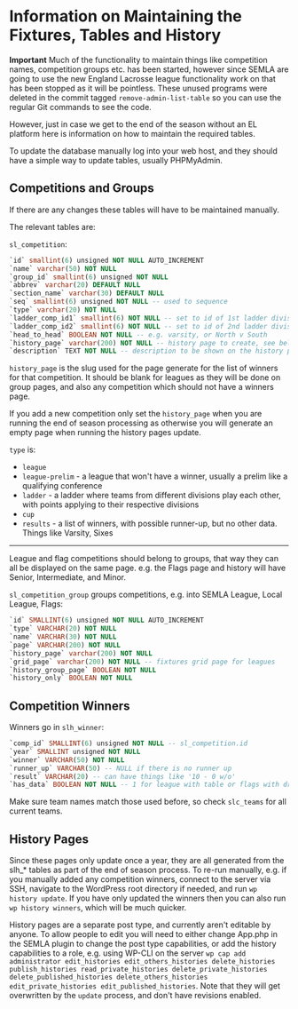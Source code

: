 # Information on Maintaining the Fixtures, Tables and History

**Important** Much of the functionality to maintain things like competition names, competition groups etc. has been started, however since SEMLA are going to use the new England Lacrosse league functionality work on that has been stopped as it will be pointless. These unused programs were deleted in the commit tagged `remove-admin-list-table` so you can use the regular Git commands to see the code.

However, just in case we get to the end of the season without an EL platform here is information on how to maintain the required tables.

To update the database manually log into your web host, and they should have a simple way to update tables, usually PHPMyAdmin.

## Competitions and Groups

If there are any changes these tables will have to be maintained manually.

The relevant tables are:

`sl_competition`:

```sql
`id` smallint(6) unsigned NOT NULL AUTO_INCREMENT
`name` varchar(50) NOT NULL
`group_id` smallint(6) unsigned NOT NULL
`abbrev` varchar(20) DEFAULT NULL
`section_name` varchar(30) DEFAULT NULL
`seq` smallint(6) unsigned NOT NULL -- used to sequence
`type` varchar(20) NOT NULL
`ladder_comp_id1` smallint(6) NOT NULL -- set to id of 1st ladder division
`ladder_comp_id2` smallint(6) NOT NULL -- set to id of 2nd ladder division
`head_to_head` BOOLEAN NOT NULL -- e.g. varsity, or North v South
`history_page` varchar(200) NOT NULL -- history page to create, see below
`description` TEXT NOT NULL -- description to be shown on the history page
```

`history_page` is the slug used for the page generate for the list of winners
for that competition. It should be blank for leagues as they will be done on
group pages, and also
any competition which should not have a winners page.

If you add a new competition only set the `history_page` when you are running the end of season
processing as otherwise you will generate an empty page when running the history pages update.

`type` is:

* `league`
* `league-prelim` - a league that won't have a winner, usually a prelim like a qualifying conference
* `ladder` - a ladder where teams from different divisions play each other, with points applying to their respective divisions
* `cup`
* `results` - a list of winners, with possible runner-up, but no other data. Things like Varsity, Sixes

---

League and flag competitions should belong to groups, that way they can all be displayed on the same page. e.g. the Flags page and history will have Senior, Intermediate, and Minor.

`sl_competition_group` groups competitions, e.g. into SEMLA League, Local League, Flags:

```sql
`id` SMALLINT(6) unsigned NOT NULL AUTO_INCREMENT
`type` VARCHAR(20) NOT NULL
`name` VARCHAR(30) NOT NULL
`page` VARCHAR(200) NOT NULL
`history_page` varchar(200) NOT NULL
`grid_page` varchar(200) NOT NULL -- fixtures grid page for leagues
`history_group_page` BOOLEAN NOT NULL
`history_only` BOOLEAN NOT NULL
```

## Competition Winners

Winners go in `slh_winner`:

```sql
`comp_id` SMALLINT(6) unsigned NOT NULL -- sl_competition.id
`year` SMALLINT unsigned NOT NULL
`winner` VARCHAR(50) NOT NULL
`runner_up` VARCHAR(50) -- NULL if there is no runner up
`result` VARCHAR(20) -- can have things like '10 - 0 w/o'
`has_data` BOOLEAN NOT NULL -- 1 for league with table or flags with draw, 0 otherwise
```

Make sure team names match those used before, so check `slc_teams` for all current teams.

## History Pages

Since these pages only update once a year, they are all generated from the slh_* tables as part of the end of season process. To re-run manually, e.g. if you manually added any competition winners, connect to the server via SSH, navigate to the WordPress root directory if needed, and run `wp history update`. If you have only updated the winners then you can also run `wp history winners`, which will be much quicker.

History pages are a separate post type, and currently aren't editable by anyone. To allow people to edit you will need to either change App.php in the SEMLA plugin to change the post type capabilities, or add the history capabilities to a role, e.g. using WP-CLI on the server `wp cap add administrator edit_histories edit_others_histories delete_histories publish_histories read_private_histories delete_private_histories delete_published_histories delete_others_histories edit_private_histories edit_published_histories`. Note that they will get overwritten by the `update` process, and don't have revisions enabled.
